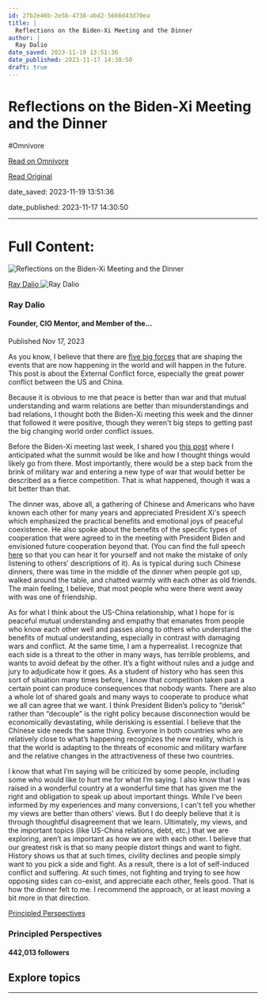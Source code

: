 ```yaml
---
id: 27b2e46b-2e5b-4738-abd2-5666d43d70ea
title: |
  Reflections on the Biden-Xi Meeting and the Dinner
author: |
  Ray Dalio
date_saved: 2023-11-19 13:51:36
date_published: 2023-11-17 14:30:50
draft: true
---
```


# Reflections on the Biden-Xi Meeting and the Dinner
#Omnivore

[Read on Omnivore](https://omnivore.app/me/reflections-on-the-biden-xi-meeting-and-the-dinner-18be8ec8321)

[Read Original](https://www.linkedin.com/pulse/reflections-biden-xi-meeting-dinner-ray-dalio-kroje/)

date_saved: 2023-11-19 13:51:36

date_published: 2023-11-17 14:30:50

--- 

# Full Content: 

![Reflections on the Biden-Xi Meeting and the Dinner](https://proxy-prod.omnivore-image-cache.app/0x0,siwGAM2PEkJFH8k3zuY3691y4SNVfhAkHuOBtGqdQKys/https://media.licdn.com/dms/image/D4E12AQGxw9VgPydXYg/article-cover_image-shrink_600_2000/0/1700246962642?e=2147483647&v=beta&t=RR_npM1PD9rnWqACkQG2Qe3vnvrlmj1ru14yrJKeZP8) 

[  Ray Dalio ](https://www.linkedin.com/in/raydalio?trk=article-ssr-frontend-pulse%5Fpublisher-author-card) ![Ray Dalio](https://proxy-prod.omnivore-image-cache.app/0x0,sElbuxBeE6KkLdjU7wmGL1jTfznvhJwIZ8a9QzVk5hZg/https://media.licdn.com/dms/image/C5603AQEaAcHgvsm0UA/profile-displayphoto-shrink_400_400/0/1623860377413?e=2147483647&v=beta&t=RRtWXS8geOMY-gXDdTUhmM_mJ9WcPhCDGqQp3GF1ruw)

###  Ray Dalio

####  Founder, CIO Mentor, and Member of the…

 Published Nov 17, 2023

As you know, I believe that there are [five big forces](https://www.linkedin.com/pulse/where-we-big-cycle-brink-period-great-disorder-ray-dalio/?trackingId=1Hw9khbNQ7ymtN2%2BuvzBmQ%3D%3D) that are shaping the events that are now happening in the world and will happen in the future. This post is about the External Conflict force, especially the great power conflict between the US and China.

Because it is obvious to me that peace is better than war and that mutual understanding and warm relations are better than misunderstandings and bad relations, I thought both the Biden-Xi meeting this week and the dinner that followed it were positive, though they weren't big steps to getting past the big changing world order conflict issues.

Before the Biden-Xi meeting last week, I shared you [this post](https://www.linkedin.com/pulse/risks-us-china-military-war-have-declined-new-type-has-ray-dalio-dck8e/?trackingId=nUUYSLcLS3%2BHF%2Be9Kj5JJQ%3D%3D) where I anticipated what the summit would be like and how I thought things would likely go from there. Most importantly, there would be a step back from the brink of military war and entering a new type of war that would better be described as a fierce competition. That is what happened, though it was a bit better than that. 

The dinner was, above all, a gathering of Chinese and Americans who have known each other for many years and appreciated President Xi's speech which emphasized the practical benefits and emotional joys of peaceful coexistence. He also spoke about the benefits of the specific types of cooperation that were agreed to in the meeting with President Biden and envisioned future cooperation beyond that. (You can find the full speech [here](https://www.youtube.com/watch?v=cTgtQ3Fl1jw) so that you can hear it for yourself and not make the mistake of only listening to others’ descriptions of it). As is typical during such Chinese dinners, there was time in the middle of the dinner when people got up, walked around the table, and chatted warmly with each other as old friends. The main feeling, I believe, that most people who were there went away with was one of friendship. 

As for what I think about the US-China relationship, what I hope for is peaceful mutual understanding and empathy that emanates from people who know each other well and passes along to others who understand the benefits of mutual understanding, especially in contrast with damaging wars and conflict. At the same time, I am a hyperrealist. I recognize that each side is a threat to the other in many ways, has terrible problems, and wants to avoid defeat by the other. It’s a fight without rules and a judge and jury to adjudicate how it goes. As a student of history who has seen this sort of situation many times before, I know that competition taken past a certain point can produce consequences that nobody wants. There are also a whole lot of shared goals and many ways to cooperate to produce what we all can agree that we want. I think President Biden’s policy to “derisk” rather than “decouple” is the right policy because disconnection would be economically devastating, while derisking is essential. I believe that the Chinese side needs the same thing. Everyone in both countries who are relatively close to what’s happening recognizes the new reality, which is that the world is adapting to the threats of economic and military warfare and the relative changes in the attractiveness of these two countries. 

I know that what I’m saying will be criticized by some people, including some who would like to hurt me for what I’m saying. I also know that I was raised in a wonderful country at a wonderful time that has given me the right and obligation to speak up about important things. While I've been informed by my experiences and many conversions, I can't tell you whether my views are better than others’ views. But I do deeply believe that it is through thoughtful disagreement that we learn. Ultimately, my views, and the important topics (like US-China relations, debt, etc.) that we are exploring, aren’t as important as how we are with each other. I believe that our greatest risk is that so many people distort things and want to fight. History shows us that at such times, civility declines and people simply want to you pick a side and fight. As a result, there is a lot of self-induced conflict and suffering. At such times, not fighting and trying to see how opposing sides can co-exist, and appreciate each other, feels good. That is how the dinner felt to me. I recommend the approach, or at least moving a bit more in that direction. 

[  Principled Perspectives ](https://www.linkedin.com/newsletters/principled-perspectives-6648615071662522368)

###  Principled Perspectives

####  442,013 followers

##  Explore topics

---

